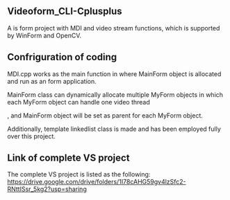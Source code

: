 ## Videoform_CLI-Cplusplus

A is form project with MDI and video stream functions, which is supported by WinForm and OpenCV.

## Confriguration of coding

MDI.cpp works as the main function in where MainForm object is allocated and run as an form application.

MainForm class can dynamically allocate multiple MyForm objects in which each MyForm object can handle one video thread

, and MainForm object will be set as parent for each MyForm object.

Additionally, template linkedlist class is made and has been employed fully over this project.

## Link of complete VS project

The complete VS project is listed as the following:
https://drive.google.com/drive/folders/1I78cAHG59gv4lzSfc2-RNttISsr_5kg2?usp=sharing
